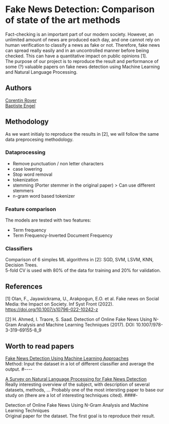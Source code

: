 # Fake News Detection: Comparison of state of the art methods

Fact-checking is an important part of our modern society. However, an unlimited amount of news are produced each day, and one cannot rely on human verification to classify a news as fake or not. Therefore, fake news can spread really easily and in an uncontrolled manner before beiing checked. This can have a quantitative impact on public opinions [1].  
The purpose of our project is to reproduce the result and performance of some (?) valuable papers on fake news detection using Machine Learning and Natural Language Processing.

## Authors  
[Corentin Royer](https://github.com/corentin-ryr)  
[Baptiste Engel](https://github.com/engelba)

## Methodology

As we want initialy to reproduce the results in [2], we will follow the same data preprocesing methodology.

### Dataprocessing

- Remove punctuation / non letter characters
- case lowering
- Stop word removal
- tokenization
- stemming (Porter stemmer in the original paper) > Can use different stemmers
- n-gram word based tokenizer

### Feature comparison

The models are tested with two features:
- Term frequency
- Term Frequency-Inverted Document Frequency

### Classifiers

Comparison of 6 simples ML algorithms in [2]: SGD, SVM, LSVM, KNN, Decision Trees.  
5-fold CV is used with 80% of the data for training and 20% for validation.


## References  
[1] Olan, F., Jayawickrama, U., Arakpogun, E.O. et al. Fake news on Social Media: the Impact on Society. Inf Syst Front (2022). https://doi.org/10.1007/s10796-022-10242-z

[2] H. Ahmed, I. Traore, S. Saad. Detection of Online Fake News Using N-Gram
Analysis and Machine Learning Techniques (2017). DOI: 10.1007/978-3-319-69155-8_9  

## Worth to read papers

[Fake News Detection Using Machine Learning Approaches](https://iopscience.iop.org/article/10.1088/1757-899X/1099/1/012040/pdf)  
Method: Input the dataset in a lot of different classifier and average the output. #----

[A Survey on Natural Language Processing for Fake News Detection](https://arxiv.org/pdf/1811.00770.pdf)  
Really interesting overview of the subject, with description of several datasets, methods, ... Probably one of the most intersting paper to base our study on (there are a lot of interesting techniques cited). ####-  

Detection of Online Fake News Using N-Gram
Analysis and Machine Learning Techniques  
Original paper for the dataset. The first goal is to reproduce their result.  







